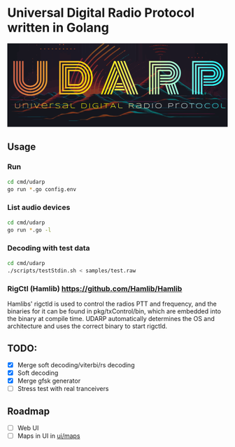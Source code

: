 # Universal Digital Radio Protocol written in Golang
![logo](media/logo.svg)

## Usage
### Run
```bash
cd cmd/udarp
go run *.go config.env
```

### List audio devices
```bash
cd cmd/udarp
go run *.go -l
```

### Decoding with test data<br>
```bash
cd cmd/udarp
./scripts/testStdin.sh < samples/test.raw
```

### RigCtl (Hamlib) https://github.com/Hamlib/Hamlib
 Hamlibs' rigctld is used to control the radios PTT and frequency, and the binaries for it can be found in pkg/txControl/bin, which are embedded into the binary at compile time. UDARP automatically determines the OS and architecture and uses the correct binary to start rigctld.

## TODO:
- [x] Merge soft decoding/viterbi/rs decoding
- [x] Soft decoding
- [x] Merge gfsk generator
- [ ] Stress test with real tranceivers

## Roadmap
- [ ] Web UI
- [ ] Maps in UI in [ui/maps](ui/maps)